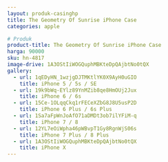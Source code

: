 ```yaml
---
layout: produk-casinghp
title: The Geometry Of Sunrise iPhone Case
categories: apple

# Produk
product-title: The Geometry Of Sunrise iPhone Case
harga: 90000
sku: hn-4817
image-drive: 1A3OStIiWOGQuphMBKteDpQAjbtNo0tQX
gallery:
  - url: 1qEDyHN_1wzjgDJTMKtlYK0X9AyH0uGIO
    title: iPhone 5 / 5s / SE
  - url: 19k9bWq-EYlz89YnMZib8qe8HmOUj2Jux
    title: iPhone 6 / 6s
  - url: 15Ce-1OLqqCkq1rFECeXZbG8J8U5usP2D
    title: iPhone 6 Plus / 6s Plus
  - url: 1Sa7aFpWnJoAfO71aDMDt3ob7ilYFiM-q
    title: iPhone 7 / 8
  - url: 12YL7eOiWpha46pWBvpT1Gy8RgnWjS06s
    title: iPhone 7 Plus / 8 Plus
  - url: 1A3OStIiWOGQuphMBKteDpQAjbtNo0tQX
    title: iPhone X
---
```

